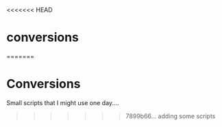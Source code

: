 <<<<<<< HEAD
# conversions
=======
# Conversions

Small scripts that I might use one day....
>>>>>>> 7899b66... adding some scripts
